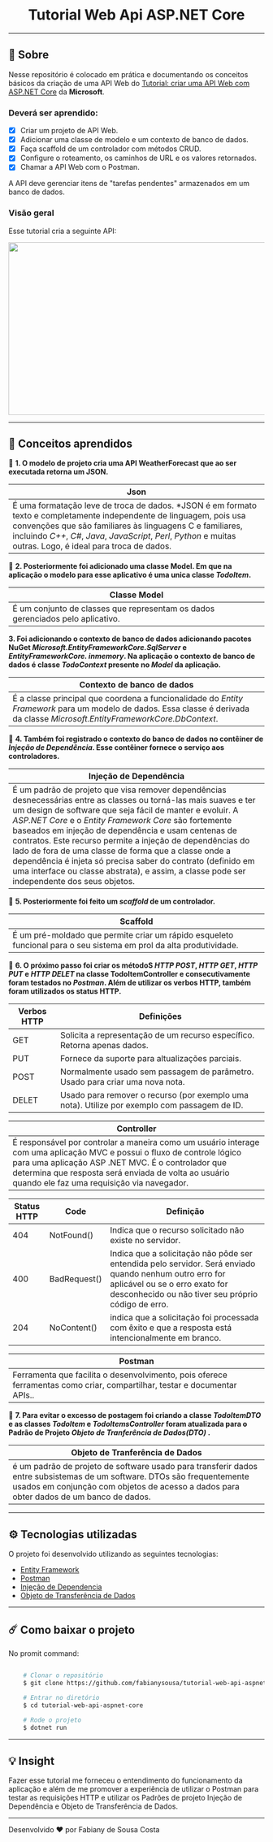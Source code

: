 <h1 align="center"> Tutorial Web Api ASP.NET Core </h1>

---

## 📑 Sobre

Nesse repositório é colocado em prática e documentando os conceitos básicos da criação de uma API Web do [Tutorial: criar uma API Web com ASP.NET Core](https://docs.microsoft.com/pt-br/aspnet/core/tutorials/first-web-api?view=aspnetcore-3.1&tabs=visual-studio) da **Microsoft**.

### Deverá ser aprendido:

- [X] Criar um projeto de API Web.
- [X] Adicionar uma classe de modelo e um contexto de banco de dados.
- [X] Faça scaffold de um controlador com métodos CRUD.
- [X] Configure o roteamento, os caminhos de URL e os valores retornados.
- [X] Chamar a API Web com o Postman.

A API deve gerenciar itens de "tarefas pendentes" armazenados em um banco de dados. 

### Visão geral

Esse tutorial cria a seguinte API:

<img src="https://user-images.githubusercontent.com/37695655/97029752-3e249680-1534-11eb-9f21-36248e609d7c.PNG" height="340" width="550">

---

## 🧠 Conceitos aprendidos

📌 **1. O modelo de projeto cria uma API WeatherForecast que ao ser executada retorna um JSON.**

|Json        |
|------------|
|É uma formatação leve de troca de dados. *JSON é em formato texto e completamente independente de linguagem, pois usa convenções que são familiares às linguagens C e familiares, incluindo *C++*, *C#*, *Java*, *JavaScript*, *Perl*, *Python* e muitas outras. Logo, é ideal para troca de dados.|

📌 **2. Posteriormente foi adicionado uma classe Model. Em que na aplicação o modelo para esse aplicativo é uma unica classe *TodoItem*.** 

|Classe Model|
|------------|
|É um conjunto de classes que representam os dados gerenciados pelo aplicativo.|

**3. Foi adicionando o contexto de banco de dados adicionando pacotes NuGet *Microsoft.EntityFrameworkCore.SqlServer* e  *EntityFrameworkCore. inmemory*. Na aplicação o contexto de banco de dados é classe *TodoContext* presente no *Model* da aplicação.** 

|Contexto de banco de dados|
|--------------------------|
|É a classe principal que coordena a funcionalidade do *Entity Framework* para um modelo de dados. Essa classe é derivada da classe *Microsoft.EntityFrameworkCore.DbContext*.| 

📌 **4. Também foi registrado o contexto do banco de dados no contêiner de *Injeção de Dependência*. Esse contêiner fornece o serviço aos controladores.** 

|Injeção de Dependência|
|----------------------|
|É um padrão de projeto que visa remover dependências desnecessárias entre as classes ou torná-las mais suaves e ter um design de software que seja fácil de manter e evoluir. A *ASP.NET Core* e o *Entity Framework Core* são fortemente baseados em injeção de dependência e usam centenas de contratos. Este recurso permite a injeção de dependências do lado de fora de uma classe de forma que a classe onde a dependência é injeta só precisa saber do contrato (definido em uma interface ou classe abstrata), e assim, a classe pode ser independente dos seus objetos.|

📌 **5. Posteriormente foi feito um *scaffold* de um controlador.**

|Scaffold|
|--------|
|É um pré-moldado que permite criar um rápido esqueleto funcional para o seu sistema em prol da alta produtividade.|

📌 **6. O próximo passo foi criar os métodoS *HTTP POST*, *HTTP GET*, *HTTP PUT* e *HTTP DELET* na classe TodoItemController e consecutivamente foram testados no *Postman*. Além de utilizar os verbos HTTP, também foram utilizados os status HTTP.**

|Verbos HTTP|Definições|
|-----------|----------|
|GET|Solicita a representação de um recurso específico. Retorna apenas dados.|
|PUT|Fornece da suporte para altualizações parciais.|
|POST|Normalmente usado sem passagem de parâmetro. Usado para criar uma nova nota.|
|DELET|Usado para remover o recurso (por exemplo uma nota). Utilize por exemplo com passagem de ID.|


|Controller|
|----------|
|É responsável por controlar a maneira como um usuário interage com uma aplicação MVC e possui o fluxo de controle lógico para uma aplicação ASP .NET MVC. É o controlador que determina que resposta será enviada de volta ao usuário quando ele faz uma requisição via navegador.|

|Status HTTP|Code|Definição|
|--------------|----------|----------|
|404|NotFound()|Indica que o recurso solicitado não existe no servidor.|
|400|BadRequest()|Indica que a solicitação não pôde ser entendida pelo servidor. Será enviado quando nenhum outro erro for aplicável ou se o erro exato for desconhecido ou não tiver seu próprio código de erro.|
|204|NoContent()|indica que a solicitação foi processada com êxito e que a resposta está intencionalmente em branco.|

|Postman|
|-------|
|Ferramenta que facilita o desenvolvimento, pois oferece ferramentas como criar, compartilhar, testar e documentar APIs..|

📌 **7. Para evitar o excesso de postagem foi criando a classe *TodoItemDTO* e as classes *TodoItem* e *TodoItemsController* foram atualizada para o Padrão de Projeto *Objeto de Tranferência de Dados(DTO)* .**

|Objeto de Tranferência de Dados|
|-----------------------|
| é um padrão de projeto de software usado para transferir dados entre subsistemas de um software. DTOs são frequentemente usados em conjunção com objetos de acesso a dados para obter dados de um banco de dados.|

---

## ⚙️ Tecnologias utilizadas

O projeto foi desenvolvido utilizando as seguintes tecnologias:

 - [Entity Framework](https://docs.microsoft.com/pt-br/ef/)
 - [Postman](https://www.postman.com/)
 - [Injeção de Dependencia](http://www.macoratti.net/19/04/c_dioc1.htm)
 - [Objeto de Transferência de Dados](http://www.macoratti.net/19/07/c_dtovopc1.htm)
 
---

## ☄️ Como baixar o projeto

No promit command:

```bash

    # Clonar o repositório
    $ git clone https://github.com/fabianysousa/tutorial-web-api-aspnet-core

    # Entrar no diretório
    $ cd tutorial-web-api-aspnet-core
    
    # Rode o projeto
    $ dotnet run

```
---
## 💡 Insight

Fazer esse tutorial me forneceu o entendimento do funcionamento da aplicação e além de me promover a experiência de utilizar o Postman para testar as requisições HTTP e utilizar os Padrões de projeto Injeção de Dependência e Objeto de Transferência de Dados.

---

Desenvolvido ❤️ por Fabiany de Sousa Costa
